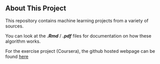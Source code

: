 ## About This Project

This repository contains machine learning projects from a variety of sources.

You can look at the ***.Rmd*** / ***.pdf*** files for documentation on how these algorithm works.

For the exercise project (Coursera), the github hosted webpage can be found 
[here][1]


[1]: http://jrinder42.github.io/MachineLearning/CourseraMachineLearning/predictClasse.html